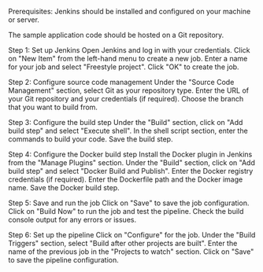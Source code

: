 Prerequisites:
Jenkins should be installed and configured on your machine or server.

The sample application code should be hosted on a Git repository.


Step 1: Set up Jenkins
Open Jenkins and log in with your credentials.
Click on "New Item" from the left-hand menu to create a new job.
Enter a name for your job and select "Freestyle project".
Click "OK" to create the job.


Step 2: Configure source code management
Under the "Source Code Management" section, select Git as your repository type.
Enter the URL of your Git repository and your credentials (if required).
Choose the branch that you want to build from.


Step 3: Configure the build step
Under the "Build" section, click on "Add build step" and select "Execute shell".
In the shell script section, enter the commands to build your code.
Save the build step.

Step 4: Configure the Docker build step
Install the Docker plugin in Jenkins from the "Manage Plugins" section.
Under the "Build" section, click on "Add build step" and select "Docker Build and Publish".
Enter the Docker registry credentials (if required).
Enter the Dockerfile path and the Docker image name.
Save the Docker build step.


Step 5: Save and run the job
Click on "Save" to save the job configuration.
Click on "Build Now" to run the job and test the pipeline.
Check the build console output for any errors or issues.


Step 6: Set up the pipeline
Click on "Configure" for the job.
Under the "Build Triggers" section, select "Build after other projects are built".
Enter the name of the previous job in the "Projects to watch" section.
Click on "Save" to save the pipeline configuration.

